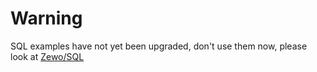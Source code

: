 # Warning
SQL examples have not yet been upgraded, don't use them now, please look at [Zewo/SQL](https://github.com/Zewo/SQL.git)

